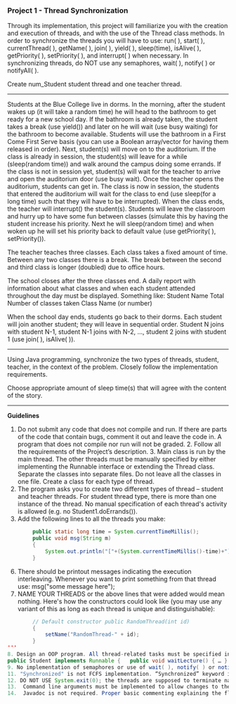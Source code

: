 ### Project 1 - Thread Synchronization

Through its implementation, this project will familiarize you with the creation and execution of threads, and with the use of the Thread class methods.  In order to synchronize the threads you will have to use: run( ), start( ), currentThread( ), getName( ), join( ), yield( ), sleep(time), isAlive( ), getPriority( ), setPriority( ), and interrupt( ) when necessary.  In synchronizing threads, do NOT use any semaphores, wait( ), notify( ) or notifyAll( ).  


Create num_Student student thread and one teacher thread.  


----------  

Students at the Blue College live in dorms.  In the morning, after the student wakes up (it will take a random time) he will head to the bathroom to get ready for a new school day.  If the bathroom is already taken, the student takes a break (use yield()) and later on he will wait (use busy waiting) for the bathroom to become available.  Students will use the bathroom in a First Come First Serve basis (you can use a Boolean array/vector for having them released in order).  Next, student(s) will move on to the auditorium.  If the class is already in session, the student(s) will leave for a while (sleep(random time)) and walk around the campus doing some errands.    If the class is not in session yet, student(s) will wait for the teacher to arrive and open the auditorium door (use busy wait).  Once the teacher opens the auditorium, students can get in. The class is now in session, the students that entered the auditorium will wait for the class to end (use sleep(for a long time) such that they will have to be interrupted).  When the class ends, the teacher will interrupt() the student(s). Students will leave the classroom and hurry up to have some fun between classes (simulate this by having the student increase his priority. Next he will sleep(random time) and when woken up he will set his priority back to default value (use getPriority( ), setPriority()).   

 
The teacher teaches three classes.  Each class takes a fixed amount of time.  Between any two classes there is a break.  The break between the second and third class is longer (doubled) due to office hours.   


The school closes after the three classes end.  A daily report with information about what classes and when each student attended throughout the day must be displayed.  Something like: Student Name   Total Number of classes taken    Class Name (or number) 


When the school day ends, students go back to their dorms.  Each student will join another student; they will leave in sequential order. Student N joins with student N-1, student N-1 joins with N-2, …, student 2 joins with student 1 (use join( ), isAlive( )).  

----------  

Using Java programming, synchronize the two types of threads, student, teacher, in the context of the problem.  Closely follow the implementation requirements.  

Choose appropriate amount of sleep time(s) that will agree with the content  of the story. 

----------  

**Guidelines**  

1. Do not submit any code that does not compile and run. If there are parts of the code that contain bugs, comment it out and leave the code in. A program that does not compile nor run will not be graded.  2. Follow all the requirements of the Project’s description.  3. Main class is run by the main thread. The other threads must be manually specified by either implementing the Runnable interface or extending the Thread class. Separate the classes into separate files.  Do not leave all the classes in one file.  Create a class for each type of thread.   
4. The program asks you to create two different types of thread – student and teacher threads. For student thread type, there is more than one instance of the thread.  No manual specification of each thread's activity is allowed (e.g. no Student1.doErrands()).   
5. Add the following lines to all the threads you make:  
```Java 
        public static long time = System.currentTimeMillis();     
        public void msg(String m)  
        {  
            System.out.println("["+(System.currentTimeMillis()-time)+"] "+getName()+": "+m);  
        }
 ```  
6. There should be printout messages indicating the execution interleaving. Whenever you want to print something from that thread use: msg("some message here");    
7.  NAME YOUR THREADS or the above lines that were added would mean nothing. Here's how the constructors could look like (you may use any variant of this as long as each thread is unique and distinguishable):  
```Java 
        // Default constructor public RandomThread(int id) 
        {
            setName("RandomThread-" + id);
        }
'''
8. Design an OOP program. All thread-related tasks must be specified in its respective classes, no class body should be empty. An example demonstrating this is as follows:   
public Student implements Runnable {   public void waitLecture() { … } …   public void run() { … waitLecture(); … }  }   
9. No implementation of semaphores or use of wait( ), notify( ) or notifyAll( ) are allowed.  10. Thread.sleep() is not busy wait.   while (expr) {..} is busy wait.  
11. "Synchronized" is not FCFS implementation. “Synchronized” keyword in Java allows a lock on the method or on an object, any thread that accesses the lock first will control that block of code; it is used to enforce mutual exclusion on the critical section.  FCFS should be implemented in queue or other data structure.  
12. DO NOT USE System.exit(0); the threads are supposed to terminate naturally by running to the end of their run methods.  
13.  Command line arguments must be implemented to allow changes to the num_student  
14.  Javadoc is not required. Proper basic commenting explaining the flow of program, self-explanatory variable names, correct whitespace and indentations are required. 
